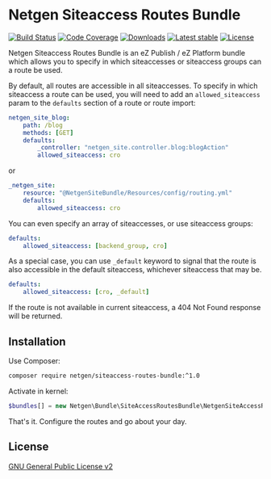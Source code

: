 Netgen Siteaccess Routes Bundle
===============================

[![Build Status](https://img.shields.io/travis/netgen/NetgenSiteAccessRoutesBundle.svg?style=flat-square)](https://travis-ci.org/netgen/NetgenSiteAccessRoutesBundle)
[![Code Coverage](https://img.shields.io/codecov/c/github/netgen/NetgenSiteAccessRoutesBundle.svg?style=flat-square)](https://codecov.io/gh/netgen/NetgenSiteAccessRoutesBundle)
[![Downloads](https://img.shields.io/packagist/dt/netgen/siteaccess-routes-bundle.svg?style=flat-square)](https://packagist.org/packages/netgen/siteaccess-routes-bundle)
[![Latest stable](https://img.shields.io/packagist/v/netgen/siteaccess-routes-bundle.svg?style=flat-square)](https://packagist.org/packages/netgen/siteaccess-routes-bundle)
[![License](https://img.shields.io/packagist/l/netgen/siteaccess-routes-bundle.svg?style=flat-square)](https://packagist.org/packages/netgen/siteaccess-routes-bundle)

Netgen Siteaccess Routes Bundle is an eZ Publish / eZ Platform bundle which allows you to specify in which siteaccesses or siteaccess groups can a route be used.

By default, all routes are accessible in all siteaccesses. To specify in which siteaccess a route can be used, you will need to add an `allowed_siteaccess` param to the `defaults` section of a route or route import:

```yml
netgen_site_blog:
    path: /blog
    methods: [GET]
    defaults:
        _controller: "netgen_site.controller.blog:blogAction"
        allowed_siteaccess: cro
```

or

```yml
_netgen_site:
    resource: "@NetgenSiteBundle/Resources/config/routing.yml"
    defaults:
        allowed_siteaccess: cro
```

You can even specify an array of siteaccesses, or use siteaccess groups:

```yml
defaults:
    allowed_siteaccess: [backend_group, cro]
```

As a special case, you can use `_default` keyword to signal that the route is also accessible in the default siteaccess, whichever siteaccess that may be.

```yml
defaults:
    allowed_siteaccess: [cro, _default]
```

If the route is not available in current siteaccess, a 404 Not Found response will be returned.

Installation
------------

Use Composer:

```bash
composer require netgen/siteaccess-routes-bundle:^1.0
```

Activate in kernel:

```php
$bundles[] = new Netgen\Bundle\SiteAccessRoutesBundle\NetgenSiteAccessRoutesBundle();
```

That's it. Configure the routes and go about your day.

License
-------

[GNU General Public License v2](LICENSE)
